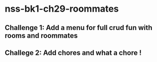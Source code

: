 # nss-bk1-ch29-roommates
## Challenge 1: Add a menu for full crud fun with rooms and roommates
## Challege 2: Add chores and what a chore !
